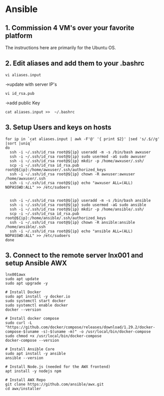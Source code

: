 # Ansible

## 1. Commission 4 VM's over your favorite platform
The instructions here are primarily for the Ubuntu OS.

## 2. Edit aliases and add them to your .bashrc

`vi aliases.input`
 
->update with server IP's

`vi id_rsa.pub`
 
->add public Key

`cat aliases.input >>  ~/.bashrc`

## 3. Setup Users and keys on hosts
``` 
for ip in `cat aliases.input | awk -F'@' '{ print $2}' |sed 's/.$//g' |sort |uniq`
do   
  ssh -i ~/.ssh/id_rsa root@${ip} useradd -m -s /bin/bash awxuser
  ssh -i ~/.ssh/id_rsa root@${ip} sudo usermod -aG sudo awxuser
  ssh -i ~/.ssh/id_rsa root@${ip} mkdir -p /home/awxuser/.ssh/
  scp -i ~/.ssh/id_rsa id_rsa.pub root@${ip}:/home/awxuser/.ssh/authorized_keys
  ssh -i ~/.ssh/id_rsa root@${ip} chown -R awxuser:awxuser /home/awxuser/.ssh
  ssh -i ~/.ssh/id_rsa root@${ip} echo "awxuser ALL=(ALL) NOPASSWD:ALL" >> /etc/sudoers


  ssh -i ~/.ssh/id_rsa root@${ip} useradd -m -s /bin/bash ansible
  ssh -i ~/.ssh/id_rsa root@${ip} sudo usermod -aG sudo ansible
  ssh -i ~/.ssh/id_rsa root@${ip} mkdir -p /home/ansible/.ssh/
  scp -i ~/.ssh/id_rsa id_rsa.pub root@${ip}:/home/ansible/.ssh/authorized_keys
  ssh -i ~/.ssh/id_rsa root@${ip} chown -R ansible:ansible /home/ansible/.ssh
  ssh -i ~/.ssh/id_rsa root@${ip} echo "ansible ALL=(ALL) NOPASSWD:ALL" >> /etc/sudoers
done
```




## 3. Connect to the remote server lnx001 and setup Ansible AWX

```
lnx001awx
sudo apt update
sudo apt upgrade -y

# Install Docker
sudo apt install -y docker.io
sudo systemctl start docker
sudo systemctl enable docker
docker --version

# Install docker compose
sudo curl -L "https://github.com/docker/compose/releases/download/1.29.2/docker-compose-$(uname -s)-$(uname -m)" -o /usr/local/bin/docker-compose
sudo chmod +x /usr/local/bin/docker-compose
docker-compose --version

# Install Ansible Core
sudo apt install -y ansible
ansible --version

# Install Node.js (needed for the AWX frontend)
apt install -y nodejs npm

# Install AWX Repo
git clone https://github.com/ansible/awx.git
cd awx/installer



